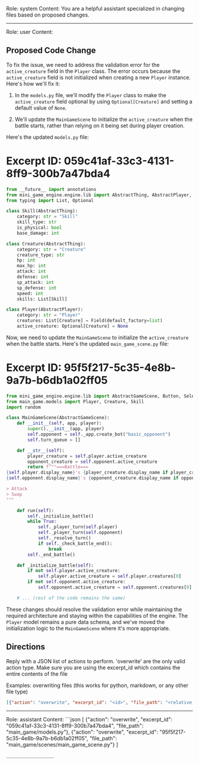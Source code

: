 Role: system
Content: You are a helpful assistant specialized in changing files based on proposed changes.
__________________
Role: user
Content: 
## Proposed Code Change
To fix the issue, we need to address the validation error for the `active_creature` field in the `Player` class. The error occurs because the `active_creature` field is not initialized when creating a new `Player` instance. Here's how we'll fix it:

1. In the `models.py` file, we'll modify the `Player` class to make the `active_creature` field optional by using `Optional[Creature]` and setting a default value of `None`.

2. We'll update the `MainGameScene` to initialize the `active_creature` when the battle starts, rather than relying on it being set during player creation.

Here's the updated `models.py` file:

# Excerpt ID: 059c41af-33c3-4131-8ff9-300b7a47bda4
```python main_game/models.py
from __future__ import annotations
from mini_game_engine.engine.lib import AbstractThing, AbstractPlayer, Field
from typing import List, Optional

class Skill(AbstractThing):
    category: str = "Skill"
    skill_type: str
    is_physical: bool
    base_damage: int

class Creature(AbstractThing):
    category: str = "Creature"
    creature_type: str
    hp: int
    max_hp: int
    attack: int
    defense: int
    sp_attack: int
    sp_defense: int
    speed: int
    skills: List[Skill]

class Player(AbstractPlayer):
    category: str = "Player"
    creatures: List[Creature] = Field(default_factory=list)
    active_creature: Optional[Creature] = None
```

Now, we need to update the `MainGameScene` to initialize the `active_creature` when the battle starts. Here's the updated `main_game_scene.py` file:

# Excerpt ID: 95f5f217-5c35-4e8b-9a7b-b6db1a02ff05
```python main_game/scenes/main_game_scene.py
from mini_game_engine.engine.lib import AbstractGameScene, Button, SelectThing
from main_game.models import Player, Creature, Skill
import random

class MainGameScene(AbstractGameScene):
    def __init__(self, app, player):
        super().__init__(app, player)
        self.opponent = self._app.create_bot("basic_opponent")
        self.turn_queue = []

    def __str__(self):
        player_creature = self.player.active_creature
        opponent_creature = self.opponent.active_creature
        return f"""===Battle===
{self.player.display_name}'s {player_creature.display_name if player_creature else 'No active creature'}: HP {player_creature.hp}/{player_creature.max_hp if player_creature else 0}
{self.opponent.display_name}'s {opponent_creature.display_name if opponent_creature else 'No active creature'}: HP {opponent_creature.hp}/{opponent_creature.max_hp if opponent_creature else 0}

> Attack
> Swap
"""

    def run(self):
        self._initialize_battle()
        while True:
            self._player_turn(self.player)
            self._player_turn(self.opponent)
            self._resolve_turn()
            if self._check_battle_end():
                break
        self._end_battle()

    def _initialize_battle(self):
        if not self.player.active_creature:
            self.player.active_creature = self.player.creatures[0]
        if not self.opponent.active_creature:
            self.opponent.active_creature = self.opponent.creatures[0]

    # ... (rest of the code remains the same)
```

These changes should resolve the validation error while maintaining the required architecture and staying within the capabilities of the engine. The `Player` model remains a pure data schema, and we've moved the initialization logic to the `MainGameScene` where it's more appropriate.

## Directions
Reply with a JSON list of actions to perform. 'overwrite' are the only valid action type. 
Make sure you are using the excerpt_id which contains the entire contents of the file

Examples:
overwriting files (this works for python, markdown, or any other file type)
```json output_example1
[{"action": "overwrite", "excerpt_id": "<id>", "file_path": "<relative file path>"}]
```

__________________
Role: assistant
Content: ```json
[
    {"action": "overwrite", "excerpt_id": "059c41af-33c3-4131-8ff9-300b7a47bda4", "file_path": "main_game/models.py"},
    {"action": "overwrite", "excerpt_id": "95f5f217-5c35-4e8b-9a7b-b6db1a02ff05", "file_path": "main_game/scenes/main_game_scene.py"}
]
```
__________________
